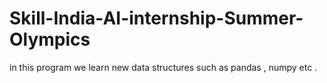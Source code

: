 # Skill-India-AI-internship-Summer-Olympics
in this program we learn new data structures such as pandas , numpy etc .
